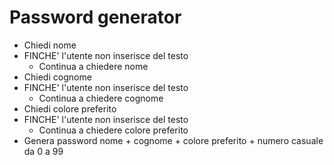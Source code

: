 # Password generator

- Chiedi nome
- FINCHE' l'utente non inserisce del testo
    - Continua a chiedere nome
- Chiedi cognome
- FINCHE' l'utente non inserisce del testo
    - Continua a chiedere cognome
- Chiedi colore preferito
- FINCHE' l'utente non inserisce del testo
    - Continua a chiedere colore preferito
- Genera password nome + cognome + colore preferito + numero casuale da 0 a 99